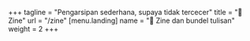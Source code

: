 +++
tagline = "Pengarsipan sederhana, supaya tidak tercecer"
title = "📒 Zine"
url = "/zine"
[menu.landing]
name = "📒 Zine dan bundel tulisan"
weight = 2
+++



